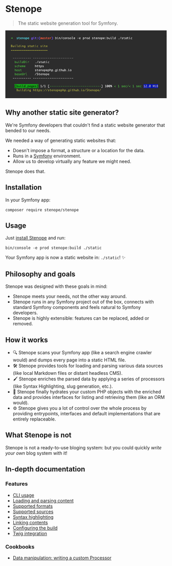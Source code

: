 # Stenope

> The static website generation tool for Symfony.

![CLI](cli.png)

## Why another static site generator?

We're Symfony developers that couldn't find a static website generator that bended to our needs.

We needed a way of generating static websites that:

- Doesn't impose a format, a structure or a location for the data.
- Runs in a [Symfony](symfony.com) environment.
- Allow us to develop virtually any feature we might need.

Stenope does that.

## Installation

In your Symfony app:

    composer require stenope/stenope

## Usage

Just [install Stenope](#installation) and run:

    bin/console -e prod stenope:build ./static

Your Symfony app is now a static website in: `./static`! ✨

## Philosophy and goals

Stenope was designed with these goals in mind:

- Stenope meets your needs, not the other way around.
- Stenope runs in any Symfony project out of the box, connects with standard Symfony components and feels natural to Symfony developers.
- Stenope is highly extensible: features can be replaced, added or removed.

## How it works

- 🔍 Stenope scans your Symfony app (like a search engine crawler would) and dumps every page into a static HTML file.
- 🛠 Stenope provides tools for loading and parsing various data sources (like local Markdown files or distant headless CMS).
- 🖌 Stenope enriches the parsed data by applying a series of processors (like Syntax Highlighting, slug generation, etc.).
- 🧲 Stenope finally hydrates your custom PHP objects with the enriched data and provides interfaces for listing and retrieving them (like an ORM would).
- ⚙️ Stenope gives you a lot of control over the whole process by providing entrypoints, interfaces and default implementations that are entirely replaceable.

## What Stenope is not

Stenope is not a ready-to-use bloging system: but you could quickly _write your own_ blog system with it!

## In-depth documentation

### Features

- [CLI usage](doc/cli.md)
- [Loading and parsing content](doc/loading-content.md)
- [Supported formats](doc/supported-formats.md)
- [Supported sources](doc/supported-sources.md)
- [Syntax highlighting](doc/syntax-highlighting.md)
- [Linking contents](doc/link-contents.md)
- [Configuring the build](doc/build-configuration.md)
- [Twig integration](doc/twig.md)

### Cookbooks

<!-- TODO - [Specifying host and base url]() -->
<!-- TODO - [Adding custom files to the build]() -->
<!-- TODO - [Data source: writing a custom Provider]() -->
<!-- TODO - [Data format: writing a custom Decoder]() -->
- [Data manipulation: writing a custom Processor](doc/processors.md)
<!-- TODO - [How to automatically deploy and host a static site]() -->
